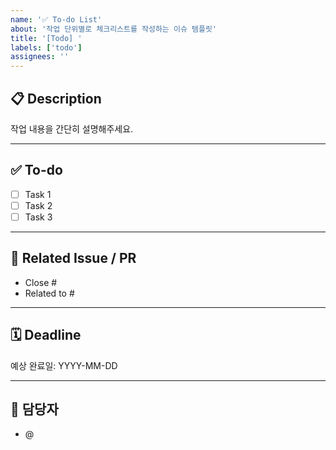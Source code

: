 ```yaml
---
name: '✅ To-do List'
about: '작업 단위별로 체크리스트를 작성하는 이슈 템플릿'
title: '[Todo] '
labels: ['todo']
assignees: ''
---
```


## 📋 Description

작업 내용을 간단히 설명해주세요.

---

## ✅ To-do

- [ ] Task 1
- [ ] Task 2
- [ ] Task 3

---

## 🔗 Related Issue / PR

- Close #
- Related to #

---

## 🗓️ Deadline

예상 완료일: YYYY-MM-DD

---

## 🙋 담당자

- @
